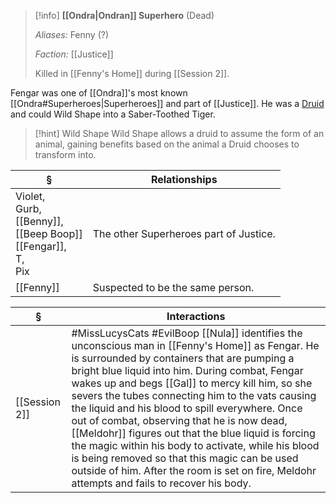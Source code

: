 >[!info] 
>**[[Ondra|Ondran]] Superhero** (Dead)
>
>*Aliases:* Fenny (?)
>
>*Faction:* [[Justice]]
>
> Killed in [[Fenny's Home]] during [[Session 2]].

Fengar was one of [[Ondra]]'s most known [[Ondra#Superheroes|Superheroes]] and part of [[Justice]]. He was a [Druid](http://dnd5e.wikidot.com/druid) and could Wild Shape into a Saber-Toothed Tiger.

> [!hint] Wild Shape
> Wild Shape allows a druid to assume the form of an animal, gaining benefits based on the animal a Druid chooses to transform into.

| § | Relationships |
| ---- | ---- |
| Violet, <br>Gurb, <br>[[Benny]], <br>[[Beep Boop]]<br>[[Fengar]], <br>T, <br>Pix | The other Superheroes part of Justice. |
| [[Fenny]] | Suspected to be the same person. |

| § | Interactions |
| ---- | ---- |
| [[Session 2]] | #MissLucysCats #EvilBoop  [[Nula]] identifies the unconscious man in [[Fenny's Home]] as Fengar. He is surrounded by containers that are pumping a bright blue liquid into him. During combat, Fengar wakes up and begs [[Gal]] to mercy kill him, so she severs the tubes connecting him to the vats causing the liquid and his blood to spill everywhere. Once out of combat, observing that he is now dead, [[Meldohr]] figures out that the blue liquid is forcing the magic within his body to activate, while his blood is being removed so that this magic can be used outside of him. After the room is set on fire, Meldohr attempts and fails to recover his body. |
